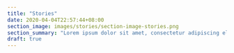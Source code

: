 ```yaml
---
title: "Stories"
date: 2020-04-04T22:57:44+08:00
section_image: images/stories/section-image-stories.png
section_summary: "Lorem ipsum dolor sit amet, consectetur adipiscing elit. Aliquam posuere sit amet metus id auctor. Duis eget ante nisl. Aenean auctor purus eget finibus consequat. Sed a urna urna. Aliquam pharetra, risus sed egestas mattis, purus risus accumsan nisl, quis molestie ligula augue eget tellus. Vivamus ut massa congue, suscipit magna sed, volutpat metus. Curabitur venenatis felis sit amet quam consequat, eu fringilla est finibus. Duis at leo a nisl dictum laoreet id sit amet elit. Ut pellentesque dui ut eleifend dictum. Morbi sed maximus ligula. Nullam auctor luctus urna, a consectetur ante convallis eu. Morbi ut orci felis. Curabitur eu sagittis nunc. Etiam quis ipsum at justo finibus fermentum gravida non massa. Vivamus mattis, eros a iaculis ornare, ex lectus gravida odio, a euismod arcu dui ut sem."
draft: true
---
```


